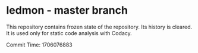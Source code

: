 # ledmon - master branch

This repository contains frozen state of the repository.
Its history is cleared. It is used only for static code
analysis with Codacy.

Commit Time: 1706076883